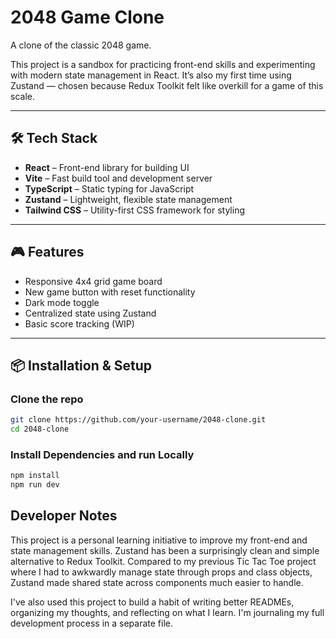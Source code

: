 # 2048 Game Clone

A clone of the classic 2048 game.

This project is a sandbox for practicing front-end skills and experimenting with modern state management in React. It’s also my first time using Zustand — chosen because Redux Toolkit felt like overkill for a game of this scale.

---

## 🛠 Tech Stack

- **React** – Front-end library for building UI
- **Vite** – Fast build tool and development server
- **TypeScript** – Static typing for JavaScript
- **Zustand** – Lightweight, flexible state management
- **Tailwind CSS** – Utility-first CSS framework for styling

---

## 🎮 Features

- Responsive 4x4 grid game board
- New game button with reset functionality
- Dark mode toggle
- Centralized state using Zustand
- Basic score tracking (WIP)

---

## 📦 Installation & Setup

### Clone the repo

```bash
git clone https://github.com/your-username/2048-clone.git
cd 2048-clone

```

### Install Dependencies and run Locally

```bash
npm install
npm run dev
```

## Developer Notes

This project is a personal learning initiative to improve my front-end and state management skills. Zustand has been a surprisingly clean and simple alternative to Redux Toolkit. Compared to my previous Tic Tac Toe project where I had to awkwardly manage state through props and class objects, Zustand made shared state across components much easier to handle.

I've also used this project to build a habit of writing better READMEs, organizing my thoughts, and reflecting on what I learn. I'm journaling my full development process in a separate file.


